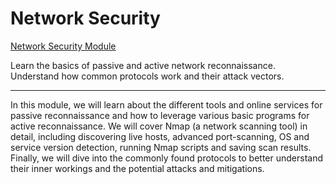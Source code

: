 # Network Security

[Network Security Module](https://tryhackme.com/module/network-security)

Learn the basics of passive and active network reconnaissance. Understand how common protocols work and their attack vectors.

---

In this module, we will learn about the different tools and online services for passive reconnaissance and how to leverage various basic programs for active reconnaissance. We will cover Nmap (a network scanning tool) in detail, including discovering live hosts, advanced port-scanning, OS and service version detection, running Nmap scripts and saving scan results. Finally, we will dive into the commonly found protocols to better understand their inner workings and the potential attacks and mitigations.